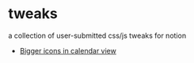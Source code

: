 # tweaks
a collection of user-submitted css/js tweaks for notion

* [Bigger icons in calendar view](Bigger%20icons%20in%20calendar%20view.md)